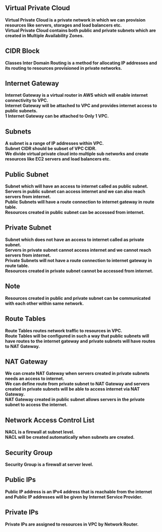 ## **Virtual Private Cloud**
**Virtual Private Cloud is a private network in which we can provision resources like servers, storages and load balancers etc.**<br>
**Virtual Private Cloud contains both public and private subnets which are created in Multiple Availability Zones.**

## **CIDR Block**
**Classes Inter Domain Routing is a method for allocating IP addresses and its routing to resources provisioned in private networks.**

## **Internet Gateway**
**Internet Gateway is a virtual router in AWS which will enable internet connectivity to VPC.**<br>
**Internet Gateway will be attached to VPC and provides internet access to public subnets.**<br>
**1 Internet Gateway can be attached to Only 1 VPC.**

## **Subnets**
**A subnet is a range of IP addresses within VPC.**<br>
**Subnet CIDR should be subset of VPC CIDR.**<br>
**We divide virtual private cloud into multiple sub networks and create resources like EC2 servers and load balancers etc.**

## **Public Subnet**
**Subnet which will have an access to internet called as public subnet.**<br>
**Servers in public subnet can access internet and we can also reach servers from internet.**<br>
**Public Subnets will have a route connection to internet gateway in route table.**<br>
**Resources created in public subnet can be accessed from internet.**

## **Private Subnet**
**Subnet which does not have an access to internet called as private subnet.**<br>
**Servers in private subnet cannot access internet and we cannot reach servers from internet.**<br>
**Private Subnets will not have a route connection to internet gateway in route table.**<br>
**Resources created in private subnet cannot be accessed from internet.**

## **Note**<br>
**Resources created in public and private subnet can be communicated with each other within same network.**

## **Route Tables**
**Route Tables routes network traffic to resources in VPC.**<br>
**Route Tables will be configured in such a way that public subnets will have routes to the internet gateway and private subnets will have routes to NAT Gateway.**

## **NAT Gateway**
**We can create NAT Gateway when servers created in private subnets needs an access to internet.**<br>
**We can define route from private subnet to NAT Gateway and servers created in private subnets will be able to access internet via NAT Gateway.**<br>
**NAT Gateway created in public subnet allows servers in the private subnet to access the internet.**

## **Network Access Control List**
**NACL is a firewall at subnet level.**<br>
**NACL will be created automatically when subnets are created.**

## **Security Group**
**Security Group is a firewall at server level.**

## **Public IPs**
**Public IP address is an IPv4 address that is reachable from the internet and Public IP addresses will be given by Internet Service Provider.**

## **Private IPs**
**Private IPs are assigned to resources in VPC by Network Router.**